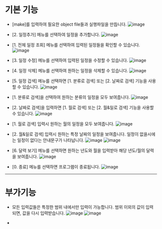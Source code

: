 # 기본 기능
- [make]를 입력하여 필요한 object file들과 실행파일을 만듭니다.
![image](https://user-images.githubusercontent.com/70621926/117542431-94ca6b80-b053-11eb-98c8-7b630237867e.png)        




- [2. 일정추가] 메뉴를 선택하여 일정을 추가합니다.
![image](https://user-images.githubusercontent.com/70621926/117544989-cc8ae080-b05e-11eb-827c-c1dffaff1d58.png)

- [1. 전체 일정 조회] 메뉴를 선택하여 입력된 일정들을 확인할 수 있습니다.
![image](https://user-images.githubusercontent.com/70621926/117543786-49b35700-b059-11eb-837c-3b7bf5665d77.png)  




- [3. 일정 수정] 메뉴를 선택하여 입력된 일정을 수정할 수 있습니다.
![image](https://user-images.githubusercontent.com/70621926/117543873-9f87ff00-b059-11eb-9e80-3b9554c2c239.png)




- [4. 일정 삭제] 메뉴를 선택하여 원하는 일정을 삭제할 수 있습니다.
![image](https://user-images.githubusercontent.com/70621926/117544084-9e0b0680-b05a-11eb-938d-ac9d39b87659.png)

- [5. 일정 겁색] 메뉴를 선택하면 [1. 분류로 검색] 또는 [2. 날짜로 검색] 기능을 사용할 수 있습니다.
![image](https://user-images.githubusercontent.com/70621926/117544156-f8a46280-b05a-11eb-9496-ebf8b8834b57.png)

- [1. 분류로 검색]을 선택하여 원하는 분류의 일정을 모두 보여줍니다.
![image](https://user-images.githubusercontent.com/70621926/117544187-32756900-b05b-11eb-8c45-abba616b4b37.png)

- [2. 날짜로 검색]을 입력하면 [1. 월로 검색] 또는 [2. 월&일로 검색] 기능을 사용할 수 있습니다.
![image](https://user-images.githubusercontent.com/70621926/117544206-589b0900-b05b-11eb-8374-ced4360c1776.png)

- [1. 월로 검색] 입력시 원하는 월의 일정을 모두 보여줍니다.
![image](https://user-images.githubusercontent.com/70621926/117544251-8e3ff200-b05b-11eb-8e79-245dc0e1fb5c.png)

- [2. 월&일로 검색] 입력시 원하는 특정 날짜의 일정을 보여줍니다. 일정이 없을시에는 일정이 없다는 안내문구가 나타납니다.
![image](https://user-images.githubusercontent.com/70621926/117544286-b6c7ec00-b05b-11eb-9e49-c38c0f81ae21.png)
![image](https://user-images.githubusercontent.com/70621926/117544316-d95a0500-b05b-11eb-81ff-9484d713dfdb.png)

- [6. 달력 보기] 메뉴를 선택하면 원하는 년도와 월을 입력받아 해당 년도/월의 달력을 보여줍니다.
![image](https://user-images.githubusercontent.com/70621926/117544368-1e7e3700-b05c-11eb-994e-7c556d80ee23.png)

- [0. 종료] 메뉴를 선택하면 프로그램이 종료됩니다.
![image](https://user-images.githubusercontent.com/70621926/117544819-17f0bf00-b05e-11eb-94e9-ab6ec6c58223.png)
-----------------------------------------
# 부가기능
- 모든 입력값들은 특정한 범위 내에서만 입력이 가능합니다. 범위 이외의 값이 입력되면, 값을 다시 입력받습니다.
![image](https://user-images.githubusercontent.com/70621926/117544444-7157ee80-b05c-11eb-9e23-fa7ce8079d88.png)
![image](https://user-images.githubusercontent.com/70621926/117544852-453d6d00-b05e-11eb-9f1b-6227285dfe74.png)

- 
